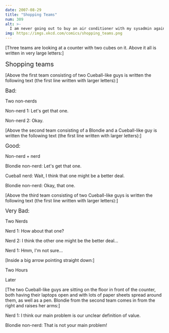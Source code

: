 ```yaml
---
date: 2007-08-29
title: "Shopping Teams"
num: 309
alt: >-
  I am never going out to buy an air conditioner with my sysadmin again.
img: https://imgs.xkcd.com/comics/shopping_teams.png
---
```

[Three teams are looking at a counter with two cubes on it. Above it all is written in very large letters:]

<big><big>Shopping teams</big></big>

[Above the first team consisting of two Cueball-like guys is written the following text (the first line written with larger letters):]

<big>Bad:</big>

Two non-nerds



Non-nerd 1: Let's get that one.

Non-nerd 2: Okay.

[Above the second team consisting of a Blondie and a Cueball-like guy is written the following text (the first line written with larger letters):]

<big>Good:</big>

Non-nerd + nerd



Blondie non-nerd: Let's get that one.

Cueball nerd: Wait, I think that one might be a better deal.

Blondie non-nerd: Okay, that one.

[Above the third team consisting of two Cueball-like guys is written the following text (the first line written with larger letters):]

<big>Very Bad:</big>

Two Nerds



Nerd 1: How about that one?

Nerd 2: I think the other one might be the better deal...

Nerd 1: Hmm, I'm not sure...

[Inside a big arrow pointing straight down:]

Two Hours

Later

[The two Cueball-like guys are sitting on the floor in front of the counter, both having their laptops open and with lots of paper sheets spread around them, as well as a pen. Blondie from the second team comes in from the right and raises her arms:]

Nerd 1: I think our main problem is our unclear definition of value.

Blondie non-nerd: That is not your main problem!